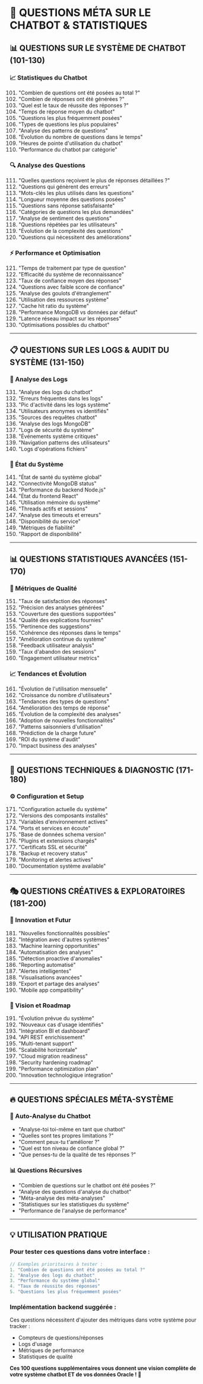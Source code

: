 # 🤖 QUESTIONS MÉTA SUR LE CHATBOT & STATISTIQUES

## 📊 **QUESTIONS SUR LE SYSTÈME DE CHATBOT (101-130)**

### 📈 Statistiques du Chatbot
101. "Combien de questions ont été posées au total ?"
102. "Combien de réponses ont été générées ?"
103. "Quel est le taux de réussite des réponses ?"
104. "Temps de réponse moyen du chatbot"
105. "Questions les plus fréquemment posées"
106. "Types de questions les plus populaires"
107. "Analyse des patterns de questions"
108. "Évolution du nombre de questions dans le temps"
109. "Heures de pointe d'utilisation du chatbot"
110. "Performance du chatbot par catégorie"

### 🔍 Analyse des Questions
111. "Quelles questions reçoivent le plus de réponses détaillées ?"
112. "Questions qui génèrent des erreurs"
113. "Mots-clés les plus utilisés dans les questions"
114. "Longueur moyenne des questions posées"
115. "Questions sans réponse satisfaisante"
116. "Catégories de questions les plus demandées"
117. "Analyse de sentiment des questions"
118. "Questions répétées par les utilisateurs"
119. "Évolution de la complexité des questions"
120. "Questions qui nécessitent des améliorations"

### ⚡ Performance et Optimisation
121. "Temps de traitement par type de question"
122. "Efficacité du système de reconnaissance"
123. "Taux de confiance moyen des réponses"
124. "Questions avec faible score de confiance"
125. "Analyse des goulots d'étranglement"
126. "Utilisation des ressources système"
127. "Cache hit ratio du système"
128. "Performance MongoDB vs données par défaut"
129. "Latence réseau impact sur les réponses"
130. "Optimisations possibles du chatbot"

---

## 📋 **QUESTIONS SUR LES LOGS & AUDIT DU SYSTÈME (131-150)**

### 📝 Analyse des Logs
131. "Analyse des logs du chatbot"
132. "Erreurs fréquentes dans les logs"
133. "Pic d'activité dans les logs système"
134. "Utilisateurs anonymes vs identifiés"
135. "Sources des requêtes chatbot"
136. "Analyse des logs MongoDB"
137. "Logs de sécurité du système"
138. "Événements système critiques"
139. "Navigation patterns des utilisateurs"
140. "Logs d'opérations fichiers"

### 🔄 État du Système
141. "État de santé du système global"
142. "Connectivité MongoDB status"
143. "Performance du backend Node.js"
144. "État du frontend React"
145. "Utilisation mémoire du système"
146. "Threads actifs et sessions"
147. "Analyse des timeouts et erreurs"
148. "Disponibilité du service"
149. "Métriques de fiabilité"
150. "Rapport de disponibilité"

---

## 📊 **QUESTIONS STATISTIQUES AVANCÉES (151-170)**

### 🎯 Métriques de Qualité
151. "Taux de satisfaction des réponses"
152. "Précision des analyses générées"
153. "Couverture des questions supportées"
154. "Qualité des explications fournies"
155. "Pertinence des suggestions"
156. "Cohérence des réponses dans le temps"
157. "Amélioration continue du système"
158. "Feedback utilisateur analysis"
159. "Taux d'abandon des sessions"
160. "Engagement utilisateur metrics"

### 📈 Tendances et Évolution
161. "Évolution de l'utilisation mensuelle"
162. "Croissance du nombre d'utilisateurs"
163. "Tendances des types de questions"
164. "Amélioration des temps de réponse"
165. "Évolution de la complexité des analyses"
166. "Adoption de nouvelles fonctionnalités"
167. "Patterns saisonniers d'utilisation"
168. "Prédiction de la charge future"
169. "ROI du système d'audit"
170. "Impact business des analyses"

---

## 🔧 **QUESTIONS TECHNIQUES & DIAGNOSTIC (171-180)**

### ⚙️ Configuration et Setup
171. "Configuration actuelle du système"
172. "Versions des composants installés"
173. "Variables d'environnement actives"
174. "Ports et services en écoute"
175. "Base de données schema version"
176. "Plugins et extensions chargés"
177. "Certificats SSL et sécurité"
178. "Backup et recovery status"
179. "Monitoring et alertes actives"
180. "Documentation système available"

---

## 🎭 **QUESTIONS CRÉATIVES & EXPLORATOIRES (181-200)**

### 🌟 Innovation et Futur
181. "Nouvelles fonctionnalités possibles"
182. "Intégration avec d'autres systèmes"
183. "Machine learning opportunities"
184. "Automatisation des analyses"
185. "Détection proactive d'anomalies"
186. "Reporting automatisé"
187. "Alertes intelligentes"
188. "Visualisations avancées"
189. "Export et partage des analyses"
190. "Mobile app compatibility"

### 🚀 Vision et Roadmap
191. "Évolution prévue du système"
192. "Nouveaux cas d'usage identifiés"
193. "Intégration BI et dashboard"
194. "API REST enrichissement"
195. "Multi-tenant support"
196. "Scalabilité horizontale"
197. "Cloud migration readiness"
198. "Security hardening roadmap"
199. "Performance optimization plan"
200. "Innovation technologique integration"

---

## 🔥 **QUESTIONS SPÉCIALES MÉTA-SYSTÈME**

### 🎯 Auto-Analyse du Chatbot
- "Analyse-toi toi-même en tant que chatbot"
- "Quelles sont tes propres limitations ?"
- "Comment peux-tu t'améliorer ?"
- "Quel est ton niveau de confiance global ?"
- "Que penses-tu de la qualité de tes réponses ?"

### 📊 Questions Récursives
- "Combien de questions sur le chatbot ont été posées ?"
- "Analyse des questions d'analyse du chatbot"
- "Méta-analyse des méta-analyses"
- "Statistiques sur les statistiques du système"
- "Performance de l'analyse de performance"

---

## 💡 **UTILISATION PRATIQUE**

### Pour tester ces questions dans votre interface :

```javascript
// Exemples prioritaires à tester :
1. "Combien de questions ont été posées au total ?"
2. "Analyse des logs du chatbot"
3. "Performance du système global"
4. "Taux de réussite des réponses"
5. "Questions les plus fréquemment posées"
```

### Implémentation backend suggérée :
Ces questions nécessitent d'ajouter des métriques dans votre système pour tracker :
- Compteurs de questions/réponses
- Logs d'usage
- Métriques de performance
- Statistiques de qualité

**Ces 100 questions supplémentaires vous donnent une vision complète de votre système chatbot ET de vos données Oracle ! 🚀**



